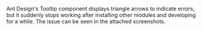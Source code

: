 Ant Design's Tooltip component displays triangle arrows to indicate errors, but it suddenly stops working after installing other modules and developing for a while. The issue can be seen in the attached screenshots.
